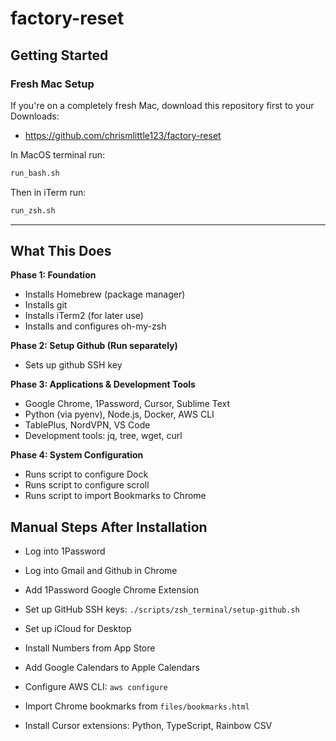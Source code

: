 # factory-reset

## Getting Started

### **Fresh Mac Setup**

If you're on a completely fresh Mac, download this repository first to your Downloads:

- https://github.com/chrismlittle123/factory-reset

In MacOS terminal run:

```bash
run_bash.sh
```

Then in iTerm run:

```bash
run_zsh.sh
```

---

## What This Does

**Phase 1: Foundation**
- Installs Homebrew (package manager)
- Installs git
- Installs iTerm2 (for later use)
- Installs and configures oh-my-zsh

**Phase 2: Setup Github (Run separately)** 
- Sets up github SSH key

**Phase 3: Applications & Development Tools**
- Google Chrome, 1Password, Cursor, Sublime Text
- Python (via pyenv), Node.js, Docker, AWS CLI
- TablePlus, NordVPN, VS Code
- Development tools: jq, tree, wget, curl

**Phase 4: System Configuration**
- Runs script to configure Dock
- Runs script to configure scroll
- Runs script to import Bookmarks to Chrome

## Manual Steps After Installation

- Log into 1Password
- Log into Gmail and Github in Chrome
- Add 1Password Google Chrome Extension
- Set up GitHub SSH keys: `./scripts/zsh_terminal/setup-github.sh`
- Set up iCloud for Desktop
- Install Numbers from App Store
- Add Google Calendars to Apple Calendars


- Configure AWS CLI: `aws configure`
- Import Chrome bookmarks from `files/bookmarks.html`
- Install Cursor extensions: Python, TypeScript, Rainbow CSV

